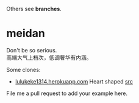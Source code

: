 Others see <b>branches</b>.

meidan
======

Don't be so serious.  
高端大气上档次，低调奢华有内涵。

Some clones:   
* <a href=http://lulukeke1314.herokuapp.com/> lulukeke1314.herokuapp.com</a>  Heart shaped <a href=https://github.com/gaohao/lalala> src </a>

File me a pull request to add your example here.  
